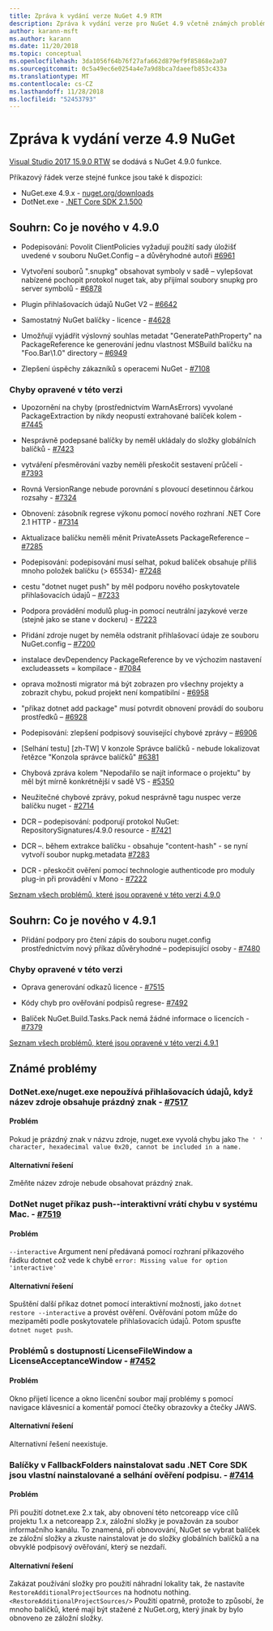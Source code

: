 ```yaml
---
title: Zpráva k vydání verze NuGet 4.9 RTM
description: Zpráva k vydání verze pro NuGet 4.9 včetně známých problémů, opravy chyb, nových funkcích a chcete.
author: karann-msft
ms.author: karann
ms.date: 11/20/2018
ms.topic: conceptual
ms.openlocfilehash: 3da1056f64b76f27afa662d879ef9f85868e2a07
ms.sourcegitcommit: 0c5a49ec6e0254a4e7a9d8bca7daeefb853c433a
ms.translationtype: MT
ms.contentlocale: cs-CZ
ms.lasthandoff: 11/28/2018
ms.locfileid: "52453793"
---
```

# <a name="nuget-49-release-notes"></a>Zpráva k vydání verze 4.9 NuGet

[Visual Studio 2017 15.9.0 RTW](https://www.visualstudio.com/news/releasenotes/vs2017-relnotes) se dodává s NuGet 4.9.0 funkce.


Příkazový řádek verze stejné funkce jsou také k dispozici:
* NuGet.exe 4.9.x - [nuget.org/downloads](https://nuget.org/downloads)
* DotNet.exe - [.NET Core SDK 2.1.500](https://www.microsoft.com/net/download/visual-studio-sdks)


## <a name="summary-whats-new-in-490"></a>Souhrn: Co je nového v 4.9.0

* Podepisování: Povolit ClientPolicies vyžadují použití sady úložišť uvedené v souboru NuGet.Config – a důvěryhodné autoři [#6961](https://github.com/NuGet/Home/issues/6961)

* Vytvoření souborů ".snupkg" obsahovat symboly v sadě – vylepšovat nabízené pochopit protokol nuget tak, aby přijímal soubory snupkg pro server symbolů - [#6878](https://github.com/NuGet/Home/issues/6878)

* Plugin přihlašovacích údajů NuGet V2 – [#6642](https://github.com/NuGet/Home/issues/6642)

* Samostatný NuGet balíčky - licence - [#4628](https://github.com/NuGet/Home/issues/4628)

* Umožňují vyjádřit výslovný souhlas metadat "GeneratePathProperty" na PackageReference ke generování jednu vlastnost MSBuild balíčku na "Foo.Bar\1.0\" directory – [#6949](https://github.com/NuGet/Home/issues/6949)

* Zlepšení úspěchy zákazníků s operacemi NuGet - [#7108](https://github.com/NuGet/Home/issues/7108)

### <a name="issues-fixed-in-this-release"></a>Chyby opravené v této verzi

* Upozornění na chyby (prostřednictvím WarnAsErrors) vyvolané PackageExtraction by nikdy neopustí extrahované balíček kolem - [#7445](https://github.com/NuGet/Home/issues/7445)

* Nesprávně podepsané balíčky by neměl ukládaly do složky globálních balíčků - [#7423](https://github.com/NuGet/Home/issues/7423)

* vytváření přesměrování vazby neměli přeskočit sestavení průčelí - [#7393](https://github.com/NuGet/Home/issues/7393)

* Rovná VersionRange nebude porovnání s plovoucí desetinnou čárkou rozsahy - [#7324](https://github.com/NuGet/Home/issues/7324)

* Obnovení: zásobník regrese výkonu pomocí nového rozhraní .NET Core 2.1 HTTP - [#7314](https://github.com/NuGet/Home/issues/7314)

* Aktualizace balíčku neměli měnit PrivateAssets PackageReference – [#7285](https://github.com/NuGet/Home/issues/7285)

* Podepisování: podepisování musí selhat, pokud balíček obsahuje příliš mnoho položek balíčku (> 65534)- [#7248](https://github.com/NuGet/Home/issues/7248)

* cestu "dotnet nuget push" by měl podporu nového poskytovatele přihlašovacích údajů – [#7233](https://github.com/NuGet/Home/issues/7233)

* Podpora provádění modulů plug-in pomocí neutrální jazykové verze (stejně jako se stane v dockeru) - [#7223](https://github.com/NuGet/Home/issues/7223)

* Přidání zdroje nuget by neměla odstranit přihlašovací údaje ze souboru NuGet.config – [#7200](https://github.com/NuGet/Home/issues/7200)

* instalace devDependency PackageReference by ve výchozím nastavení excludeassets = kompilace - [#7084](https://github.com/NuGet/Home/issues/7084)

* oprava možnosti migrator má být zobrazen pro všechny projekty a zobrazit chybu, pokud projekt není kompatibilní - [#6958](https://github.com/NuGet/Home/issues/6958)

* "příkaz dotnet add package" musí potvrdit obnovení provádí do souboru prostředků – [#6928](https://github.com/NuGet/Home/issues/6928)

* Podepisování: zlepšení podpisový související chybové zprávy – [#6906](https://github.com/NuGet/Home/issues/6906)

* [Selhání testu] [zh-TW] V konzole Správce balíčků - nebude lokalizovat řetězce "Konzola správce balíčků" [#6381](https://github.com/NuGet/Home/issues/6381)

* Chybová zpráva kolem "Nepodařilo se najít informace o projektu" by měl být mírně konkrétnější v sadě VS - [#5350](https://github.com/NuGet/Home/issues/5350)

* Neužitečné chybové zprávy, pokud nesprávně tagu nuspec verze balíčku nuget - [#2714](https://github.com/NuGet/Home/issues/2714)

* DCR – podepisování: podporují protokol NuGet: RepositorySignatures/4.9.0 resource - [#7421](https://github.com/NuGet/Home/issues/7421)

* DCR –. během extrakce balíčku - obsahuje "content-hash" - se nyní vytvoří soubor nupkg.metadata [#7283](https://github.com/NuGet/Home/issues/7283)

* DCR - přeskočit ověření pomocí technologie authenticode pro moduly plug-in při provádění v Mono - [#7222](https://github.com/NuGet/Home/issues/7222)

[Seznam všech problémů, které jsou opravené v této verzi 4.9.0](https://github.com/NuGet/Home/issues?q=is%3Aissue+is%3Aclosed+milestone%3A%224.9") <br>

## <a name="summary-whats-new-in-491"></a>Souhrn: Co je nového v 4.9.1

* Přidání podpory pro čtení zápis do souboru nuget.config prostřednictvím nový příkaz důvěryhodné – podepisující osoby - [#7480](https://github.com/NuGet/Home/issues/7480)

### <a name="issues-fixed-in-this-release"></a>Chyby opravené v této verzi

* Oprava generování odkazů licence - [#7515](https://github.com/NuGet/Home/issues/7515)

* Kódy chyb pro ověřování podpisů regrese- [#7492](https://github.com/NuGet/Home/issues/7492)

* Balíček NuGet.Build.Tasks.Pack nemá žádné informace o licencích - [#7379](https://github.com/NuGet/Home/issues/7379)

[Seznam všech problémů, které jsou opravené v této verzi 4.9.1](https://github.com/NuGet/Home/issues?q=is%3Aissue+is%3Aclosed+milestone%3A%224.9.1")

## <a name="known-issues"></a>Známé problémy

### <a name="dotnetexenugetexe-doesnt-use-credentials-when-source-name-contains-a-whitespace---7517httpsgithubcomnugethomeissues7517"></a>DotNet.exe/nuget.exe nepoužívá přihlašovacích údajů, když název zdroje obsahuje prázdný znak - [#7517](https://github.com/NuGet/Home/issues/7517)

#### <a name="issue"></a>Problém
Pokud je prázdný znak v názvu zdroje, nuget.exe vyvolá chybu jako `The ' ' character, hexadecimal value 0x20, cannot be included in a name.`

#### <a name="workaround"></a>Alternativní řešení
Změňte název zdroje nebude obsahovat prázdný znak.

### <a name="dotnet-nuget-push---interactive-gives-an-error-on-mac---7519httpsgithubcomnugethomeissues7519"></a>DotNet nuget příkaz push--interaktivní vrátí chybu v systému Mac. - [#7519](https://github.com/NuGet/Home/issues/7519)

#### <a name="issue"></a>Problém
`--interactive` Argument není předávaná pomocí rozhraní příkazového řádku dotnet což vede k chybě `error: Missing value for option 'interactive'`

#### <a name="workaround"></a>Alternativní řešení
Spuštění další příkaz dotnet pomocí interaktivní možnosti, jako `dotnet restore --interactive` a provést ověření. Ověřování potom může do mezipaměti podle poskytovatele přihlašovacích údajů. Potom spusťte `dotnet nuget push`.

### <a name="licenseacceptancewindow-and-licensefilewindow-accessibility-issues---7452httpsgithubcomnugethomeissues7452"></a>Problémů s dostupností LicenseFileWindow a LicenseAcceptanceWindow - [#7452](https://github.com/NuGet/Home/issues/7452)

#### <a name="issue"></a>Problém
Okno přijetí licence a okno licenční soubor mají problémy s pomocí navigace klávesnicí a komentář pomocí čtečky obrazovky a čtečky JAWS.

#### <a name="workaround"></a>Alternativní řešení
Alternativní řešení neexistuje.

### <a name="packages-in-fallbackfolders-installed-by-net-core-sdk-are-custom-installed-and-fail-signature-validation---7414httpsgithubcomnugethomeissues7414"></a>Balíčky v FallbackFolders nainstalovat sadu .NET Core SDK jsou vlastní nainstalované a selhání ověření podpisu. - [#7414](https://github.com/NuGet/Home/issues/7414)

#### <a name="issue"></a>Problém
Při použití dotnet.exe 2.x tak, aby obnovení této netcoreapp více cílů projektu 1.x a netcoreapp 2.x, záložní složky je považován za soubor informačního kanálu. To znamená, při obnovování, NuGet se vybrat balíček ze záložní složky a zkuste nainstalovat je do složky globálních balíčků a na obvyklé podpisový ověřování, který se nezdaří.

#### <a name="workaround"></a>Alternativní řešení
Zakázat používání složky pro použití náhradní lokality tak, že nastavíte `RestoreAdditionalProjectSources` na hodnotu nothing. `<RestoreAdditionalProjectSources/>` Použití opatrně, protože to způsobí, že mnoho balíčků, které mají být stažené z NuGet.org, který jinak by bylo obnoveno ze záložní složky.
